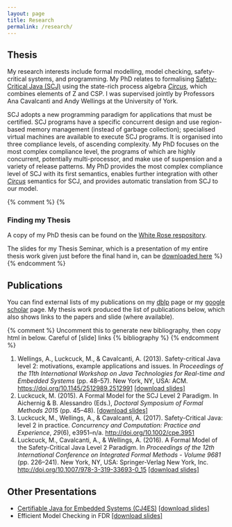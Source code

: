 ```yaml
---
layout: page
title: Research
permalink: /research/
---
```


## Thesis

My research interests include formal modelling, model checking, safety-critical systems, and programming. My PhD relates to formalising [Safety-Critical Java (SCJ)](https://www.jcp.org/en/jsr/detail?id=302) using the state-rich process algebra [_Circus_](https://www.cs.york.ac.uk/circus/), which combines elements of Z and CSP. I was supervised jointly by Professors Ana Cavalcanti and Andy Wellings at the University of York.

SCJ adopts a new programming paradigm for applications that must be certified. SCJ programs have a specific concurrent design and use region-based memory management (instead of garbage collection); specialised virtual machines are available to execute SCJ programs. It is organised into three compliance levels, of ascending complexity. My PhD focuses on the most complex compliance level, the programs of which are highly concurrent, potentially multi-processor, and make use of suspension and a variety of release patterns. My PhD provides the most complex compliance level of SCJ with its first semantics, enables further integration with other [_Circus_](https://www.cs.york.ac.uk/circus/) semantics for SCJ, and provides automatic translation from SCJ to our model.

{% comment %}
{%  

### Finding my Thesis

A copy of my PhD thesis can be found on the [White Rose respository](http://etheses.whiterose.ac.uk/17307/).

The slides for my Thesis Seminar, which is a presentation of my entire thesis work given just before the final hand in, can be <a href="/files/presentations/MLuckcuck_thesisSeminar.pdf" download >downloaded here</a>
%}
{% endcomment %}
## Publications

You can find external lists of my publications on my [dblp](http://dblp.uni-trier.de/pers/hd/l/{{site.dblp_username}}) page or my [google scholar](https://scholar.google.co.uk/citations?user={{site.scholar_username}}) page. My thesis work produced the list of publications below, which also shows links to the papers and slide (where available).


{% comment %}
Uncomment this to generate new bibliography, then copy html in below. Careful of [slide] links
{% bibliography %}
{% endcomment %}

<ol class="bibliography"><li><span id="Wellings2013">Wellings, A., Luckcuck, M., &amp; Cavalcanti, A. (2013). Safety-critical Java level 2: motivations, example applications and issues. In <i>Proceedings of the 11th International Workshop on Java Technologies for Real-time and Embedded Systems</i> (pp. 48–57). New York, NY, USA: ACM. <a href="https://doi.org/10.1145/2512989.2512991">https://doi.org/10.1145/2512989.2512991</a> <a href="/files/presentations/jtres2013_usesofscjlevel2.pdf" download >[download slides]</a> </span></li>

<li><span id="Luckcuck2015-ua">Luckcuck, M. (2015). A Formal Model for the SCJ Level 2 Paradigm. In Aichernig &amp; B. Alessandro (Eds.), <i>Doctoral Symposium of Formal Methods 2015</i> (pp. 45–48). <a href="/files/presentations/dsfm2015_formalModelForSCJL2.pdf" download > [download slides]</a> </span></li>

<li><span id="Luckcuck2016-hp">Luckcuck, M., Wellings, A., &amp; Cavalcanti, A. (2017). Safety-Critical Java: level 2 in practice. <i>Concurrency and Computation: Practice and Experience</i>, <i>29</i>(6), e3951–n/a. <a href="https://doi.org/10.1002/cpe.3951">http://doi.org/10.1002/cpe.3951</a>  </span></li>

<li><span id="Luckcuck2016-om">Luckcuck, M., Cavalcanti, A., &amp; Wellings, A. (2016). A Formal Model of the Safety-Critical Java Level 2 Paradigm. In <i>Proceedings of the 12th International Conference on Integrated Formal Methods - Volume 9681</i> (pp. 226–241). New York, NY, USA: Springer-Verlag New York, Inc. <a href="https://doi.org/10.1007/978-3-319-33693-0_15">http://doi.org/10.1007/978-3-319-33693-0_15</a> <a href="/files/presentations/ifm2016_formalModelForTheScjL2Paradigm.pdf" download >[download slides]</a> </span></li></ol>

## Other Presentations

+ [Certifiable Java for Embedded Systems (CJ4ES)](http://cj4es.imm.dtu.dk/) <a href="/files/presentations/CJ4ES_modellingSscjL2InCircus.pdf" download > [download slides]</a>
+ Efficient Model Checking in FDR <a href="/files/presentations/efficientModelChecking.pdf" download > [download slides]</a>
